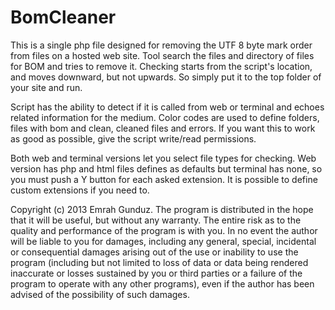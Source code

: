 BomCleaner
==========

This is a single php file designed for removing the UTF 8 byte mark order from files on a hosted web site. Tool search the files and directory of files for BOM and tries to remove it. Checking starts from the script's location, and moves downward, but not upwards. So simply put it to the top folder of your site and run.

Script has the ability to detect if it is called from web or terminal and echoes related information for the medium. Color codes are used to define folders, files with bom and clean, cleaned files and errors. If you want this to work as good as possible, give the script write/read permissions.

Both web and terminal versions let you select file types for checking. Web version has php and html files defines as defaults but terminal has none, so you must push a Y button for each asked extension. It is possible to define custom extensions if you need to.

Copyright (c) 2013 Emrah Gunduz.
The program is distributed in the hope that it will be useful, but without any warranty. The entire risk as to the quality and performance of the program is with you. In no event the author will be liable to you for damages, including any general, special, incidental or consequential damages arising out of the use or inability to use the program (including but not limited to loss of data or data being rendered inaccurate or losses sustained by you or third parties or a failure of the program to operate with any other programs), even if the author has been advised of the possibility of such damages.
